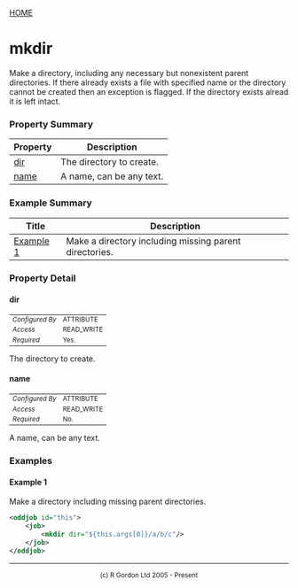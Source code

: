[HOME](../../../README.md)
# mkdir

Make a directory, including any necessary but
nonexistent parent directories. If there already exists a
file with specified name or the directory cannot be created then
an exception is flagged. If the directory exists alread it is left
intact.

### Property Summary

| Property | Description |
| -------- | ----------- |
| [dir](#propertydir) | The directory to create. | 
| [name](#propertyname) | A name, can be any text. | 


### Example Summary

| Title | Description |
| ----- | ----------- |
| [Example 1](#example1) | Make a directory including missing parent directories. |


### Property Detail
#### dir <a name="propertydir"></a>

<table style='font-size:smaller'>
      <tr><td><i>Configured By</i></td><td>ATTRIBUTE</td></tr>
      <tr><td><i>Access</i></td><td>READ_WRITE</td></tr>
      <tr><td><i>Required</i></td><td>Yes.</td></tr>
</table>

The directory to create.

#### name <a name="propertyname"></a>

<table style='font-size:smaller'>
      <tr><td><i>Configured By</i></td><td>ATTRIBUTE</td></tr>
      <tr><td><i>Access</i></td><td>READ_WRITE</td></tr>
      <tr><td><i>Required</i></td><td>No.</td></tr>
</table>

A name, can be any text.


### Examples
#### Example 1 <a name="example1"></a>

Make a directory including missing parent directories.

```xml
<oddjob id="this">
    <job>
        <mkdir dir="${this.args[0]}/a/b/c"/>
    </job>
</oddjob>
```



-----------------------

<div style='font-size: smaller; text-align: center;'>(c) R Gordon Ltd 2005 - Present</div>
